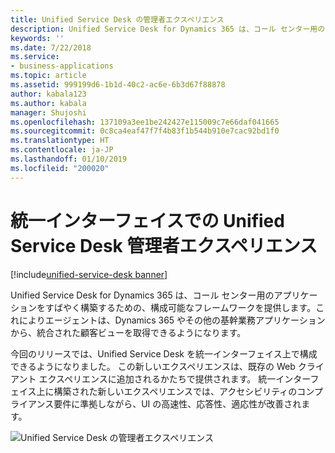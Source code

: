 ```yaml
---
title: Unified Service Desk の管理者エクスペリエンス
description: Unified Service Desk for Dynamics 365 は、コール センター用のアプリケーションをすばやく構築するための、構成可能なフレームワークを提供します。これによりエージェントは、Dynamics 365 やその他の基幹業務アプリケーションから、統合された顧客ビューを取得できるようになります。
keywords: ''
ms.date: 7/22/2018
ms.service:
- business-applications
ms.topic: article
ms.assetid: 999199d6-1b1d-40c2-ac6e-6b3d67f88878
author: kabala123
ms.author: kabala
manager: Shujoshi
ms.openlocfilehash: 137109a3ee1be242427e115009c7e66daf041665
ms.sourcegitcommit: 0c8ca4eaf47f7f4b83f1b544b910e7cac92bd1f0
ms.translationtype: HT
ms.contentlocale: ja-JP
ms.lasthandoff: 01/10/2019
ms.locfileid: "200020"
---
```

#  <a name="unified-service-desk-admin-experience-on-unified-interface"></a>統一インターフェイスでの Unified Service Desk 管理者エクスペリエンス

[!include[unified-service-desk banner](../../../includes/unified-service-desk.md)]

Unified Service Desk for Dynamics 365 は、コール センター用のアプリケーションをすばやく構築するための、構成可能なフレームワークを提供します。これによりエージェントは、Dynamics 365 やその他の基幹業務アプリケーションから、統合された顧客ビューを取得できるようになります。  

今回のリリースでは、Unified Service Desk を統一インターフェイス上で構成できるようになりました。 この新しいエクスペリエンスは、既存の Web クライアント エクスペリエンスに追加されるかたちで提供されます。 統一インターフェイス上に構築された新しいエクスペリエンスでは、アクセシビリティのコンプライアンス要件に準拠しながら、UI の高速性、応答性、適応性が改善されます。

![Unified Service Desk の管理者エクスペリエンス](../media/usd-admin.png "Unified Service Desk の管理者エクスペリエンス")

